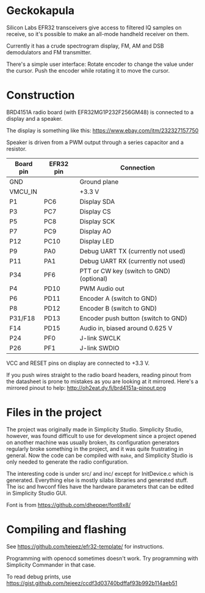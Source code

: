 # Geckokapula
Silicon Labs EFR32 transceivers give access to filtered IQ samples on receive,
so it's possible to make an all-mode handheld receiver on them.

Currently it has a crude spectrogram display, FM, AM and DSB demodulators
and FM transmitter.

There's a simple user interface:
Rotate encoder to change the value under the cursor.
Push the encoder while rotating it to move the cursor.

# Construction
BRD4151A radio board (with EFR32MG1P232F256GM48)
is connected to a display and a speaker.

The display is something like this: https://www.ebay.com/itm/232327157750

Speaker is driven from a PWM output through a series capacitor and a resistor.

| Board pin | EFR32 pin | Connection   |
|-----------|-----------|--------------|
|   GND     |           | Ground plane |
| VMCU\_IN  |           | +3.3 V       |
|   P1      |   PC6     | Display SDA  |
|   P3      |   PC7     | Display CS   |
|   P5      |   PC8     | Display SCK  |
|   P7      |   PC9     | Display AO   |
|   P12     |   PC10    | Display LED  |
|   P9      |   PA0     | Debug UART TX (currently not used) |
|   P11     |   PA1     | Debug UART RX (currently not used) |
|   P34     |   PF6     | PTT or CW key (switch to GND) (optional) |
|   P4      |   PD10    | PWM Audio out |
|   P6      |   PD11    | Encoder A (switch to GND) |
|   P8      |   PD12    | Encoder B (switch to GND) |
|   P31/F18 |   PD13    | Encoder push button (switch to GND) |
|   F14     |   PD15    | Audio in, biased around 0.625 V |
|   P24     |   PF0     | J-link SWCLK |
|   P26     |   PF1     | J-link SWDIO |

VCC and RESET pins on display are connected to +3.3 V.

If you push wires straight to the radio board headers, reading pinout from the
datasheet is prone to mistakes as you are looking at it mirrored.
Here's a mirrored pinout to help: http://oh2eat.dy.fi/brd4151a-pinout.png

# Files in the project
The project was originally made in Simplicity Studio.
Simplicity Studio, however, was found difficult to use for development
since a project opened on another machine was usually broken, its
configuration generators regularly broke something in the project,
and it was quite frustrating in general. Now the code can be compiled
with `make`, and Simplicity Studio is only needed to generate the
radio configuration.

The interesting code is under src/ and inc/
except for InitDevice.c which is generated.
Everything else is mostly silabs libraries and generated stuff.
The isc and hwconf files have the hardware parameters
that can be edited in Simplicity Studio GUI.

Font is from https://github.com/dhepper/font8x8/

# Compiling and flashing
See https://github.com/tejeez/efr32-template/ for instructions.

Programming with openocd sometimes doesn't work.
Try programming with Simplicity Commander in that case.

To read debug prints, use
https://gist.github.com/tejeez/ccdf3d03740bdffaf93b992b114aeb51
